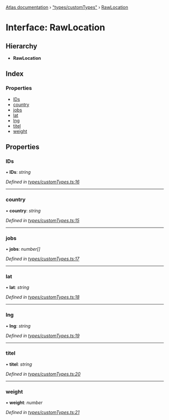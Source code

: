 [Atlas documentation](../globals.md) › ["types/customTypes"](../modules/_types_customtypes_.md) › [RawLocation](_types_customtypes_.rawlocation.md)

# Interface: RawLocation

## Hierarchy

* **RawLocation**

## Index

### Properties

* [IDs](_types_customtypes_.rawlocation.md#ids)
* [country](_types_customtypes_.rawlocation.md#country)
* [jobs](_types_customtypes_.rawlocation.md#jobs)
* [lat](_types_customtypes_.rawlocation.md#lat)
* [lng](_types_customtypes_.rawlocation.md#lng)
* [titel](_types_customtypes_.rawlocation.md#titel)
* [weight](_types_customtypes_.rawlocation.md#weight)

## Properties

###  IDs

• **IDs**: *string*

*Defined in [types/customTypes.ts:16](https://github.com/chronark/atlas/blob/5333653/src/types/customTypes.ts#L16)*

___

###  country

• **country**: *string*

*Defined in [types/customTypes.ts:15](https://github.com/chronark/atlas/blob/5333653/src/types/customTypes.ts#L15)*

___

###  jobs

• **jobs**: *number[]*

*Defined in [types/customTypes.ts:17](https://github.com/chronark/atlas/blob/5333653/src/types/customTypes.ts#L17)*

___

###  lat

• **lat**: *string*

*Defined in [types/customTypes.ts:18](https://github.com/chronark/atlas/blob/5333653/src/types/customTypes.ts#L18)*

___

###  lng

• **lng**: *string*

*Defined in [types/customTypes.ts:19](https://github.com/chronark/atlas/blob/5333653/src/types/customTypes.ts#L19)*

___

###  titel

• **titel**: *string*

*Defined in [types/customTypes.ts:20](https://github.com/chronark/atlas/blob/5333653/src/types/customTypes.ts#L20)*

___

###  weight

• **weight**: *number*

*Defined in [types/customTypes.ts:21](https://github.com/chronark/atlas/blob/5333653/src/types/customTypes.ts#L21)*

